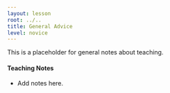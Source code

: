 ```yaml
---
layout: lesson
root: ../..
title: General Advice
level: novice
---
```

This is a placeholder for general notes about teaching.

#### Teaching Notes

*   Add notes here.
